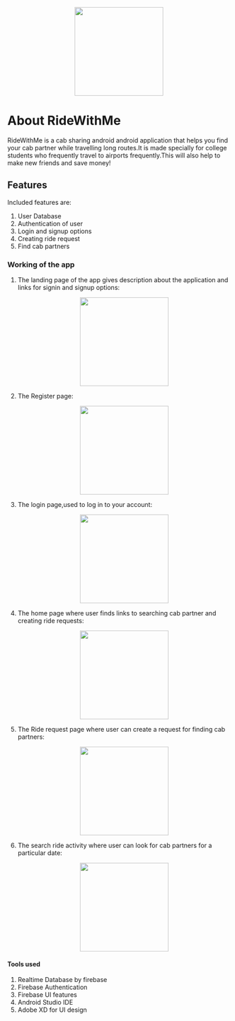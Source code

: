 <p align="center">
    <image src="images/logo.png" width="200">
        </p>

# About RideWithMe
RideWithMe is a cab sharing android android application that helps you find your cab partner while travelling long routes.It is made specially for 
college students who frequently travel to airports frequently.This will also help to make new friends and save money!  

## Features

Included features are:
1. User Database
2. Authentication of user
3. Login and signup options
4. Creating ride request
5. Find cab partners

### Working of the app
1. The landing page of the app gives description about the application and links for signin and signup options:
    <p align="center">
    <image src="images/1.png" width="200">
        </p>
2. The Register page:
    <p align="center">
    <image src="images/3.png" width="200">
        </p>
3. The login page,used to log in to your account:
        <p align="center">
    <image src="images/2.png" width="200">
        </p>
4. The home page where user finds links to searching cab partner and creating ride requests:
      <p align="center">
    <image src="images/4.png" width="200">
        </p> 
5. The Ride request page where user can create a request for finding cab partners:
          <p align="center">
    <image src="images/6.png" width="200">
        </p>
6. The search ride activity where user can look for cab partners for a particular date:
         <p align="center">
    <image src="images/5.png" width="200">
        </p>
        
#### Tools used
1. Realtime Database by firebase
2. Firebase Authentication
3. Firebase UI features
4. Android Studio IDE
5. Adobe XD for UI design



